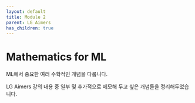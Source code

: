 ```yaml
---
layout: default
title: Module 2
parent: LG Aimers
has_children: true
---
```

# Mathematics for ML
ML에서 중요한 여러 수학적인 개념을 다룹니다.

LG Aimers 강의 내용 중 일부 및 추가적으로 메모해 두고 싶은 개념들을 정리해두었습니다.